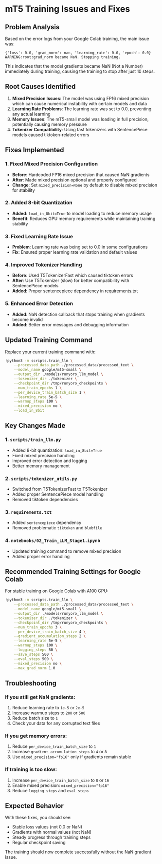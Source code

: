 # mT5 Training Issues and Fixes

## Problem Analysis

Based on the error logs from your Google Colab training, the main issue was:

```
{'loss': 0.0, 'grad_norm': nan, 'learning_rate': 0.0, 'epoch': 0.0}
WARNING:root:grad_norm became NaN. Stopping training.
```

This indicates that the model gradients became NaN (Not a Number) immediately during training, causing the training to stop after just 10 steps.

## Root Causes Identified

1. **Mixed Precision Issues**: The model was using FP16 mixed precision which can cause numerical instability with certain models and data
2. **Learning Rate Problems**: The learning rate was set to 0.0, preventing any actual learning
3. **Memory Issues**: The mT5-small model was loading in full precision, potentially causing memory pressure
4. **Tokenizer Compatibility**: Using fast tokenizers with SentencePiece models caused tiktoken-related errors

## Fixes Implemented

### 1. Fixed Mixed Precision Configuration
- **Before**: Hardcoded FP16 mixed precision that caused NaN gradients
- **After**: Made mixed precision optional and properly configured
- **Change**: Set `mixed_precision=None` by default to disable mixed precision for stability

### 2. Added 8-bit Quantization
- **Added**: `load_in_8bit=True` to model loading to reduce memory usage
- **Benefit**: Reduces GPU memory requirements while maintaining training stability

### 3. Fixed Learning Rate Issue
- **Problem**: Learning rate was being set to 0.0 in some configurations
- **Fix**: Ensured proper learning rate validation and default values

### 4. Improved Tokenizer Handling
- **Before**: Used T5TokenizerFast which caused tiktoken errors
- **After**: Use T5Tokenizer (slow) for better compatibility with SentencePiece models
- **Added**: Proper sentencepiece dependency in requirements.txt

### 5. Enhanced Error Detection
- **Added**: NaN detection callback that stops training when gradients become invalid
- **Added**: Better error messages and debugging information

## Updated Training Command

Replace your current training command with:

```bash
!python3 -m scripts.train_llm \
    --processed_data_path ./processed_data/processed_text \
    --model_name google/mt5-small \
    --output_dir ./models/runyoro_llm_model \
    --tokenizer_dir ./tokenizer \
    --checkpoint_dir /tmp/runyoro_checkpoints \
    --num_train_epochs 1 \
    --per_device_train_batch_size 1 \
    --learning_rate 5e-5 \
    --warmup_steps 100 \
    --mixed_precision no \
    --load_in_8bit
```

## Key Changes Made

### 1. `scripts/train_llm.py`
- Added 8-bit quantization: `load_in_8bit=True`
- Fixed mixed precision handling
- Improved error detection and logging
- Better memory management

### 2. `scripts/tokenizer_utils.py`
- Switched from T5TokenizerFast to T5Tokenizer
- Added proper SentencePiece model handling
- Removed tiktoken dependencies

### 3. `requirements.txt`
- Added `sentencepiece` dependency
- Removed problematic `tiktoken` and `blobfile`

### 4. `notebooks/02_Train_LLM_Stage1.ipynb`
- Updated training command to remove mixed precision
- Added proper error handling

## Recommended Training Settings for Google Colab

For stable training on Google Colab with A100 GPU:

```bash
!python3 -m scripts.train_llm \
    --processed_data_path ./processed_data/processed_text \
    --model_name google/mt5-small \
    --output_dir ./models/runyoro_llm_model \
    --tokenizer_dir ./tokenizer \
    --checkpoint_dir /tmp/runyoro_checkpoints \
    --num_train_epochs 3 \
    --per_device_train_batch_size 4 \
    --gradient_accumulation_steps 2 \
    --learning_rate 5e-5 \
    --warmup_steps 100 \
    --logging_steps 50 \
    --save_steps 500 \
    --eval_steps 500 \
    --mixed_precision no \
    --max_grad_norm 1.0
```

## Troubleshooting

### If you still get NaN gradients:
1. Reduce learning rate to `1e-5` or `2e-5`
2. Increase warmup steps to `200` or `500`
3. Reduce batch size to `1`
4. Check your data for any corrupted text files

### If you get memory errors:
1. Reduce `per_device_train_batch_size` to `1`
2. Increase `gradient_accumulation_steps` to `4` or `8`
3. Use `mixed_precision="fp16"` only if gradients remain stable

### If training is too slow:
1. Increase `per_device_train_batch_size` to `8` or `16`
2. Enable mixed precision: `mixed_precision="fp16"`
3. Reduce `logging_steps` and `eval_steps`

## Expected Behavior

With these fixes, you should see:
- Stable loss values (not 0.0 or NaN)
- Gradients with normal values (not NaN)
- Steady progress through training steps
- Regular checkpoint saving

The training should now complete successfully without the NaN gradient issue.

